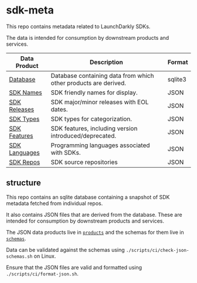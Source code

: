 # sdk-meta

This repo contains metadata related to LaunchDarkly SDKs. 

The data is intended for consumption by downstream products and services.

| Data Product                             | Description                                                     | Format  |
|------------------------------------------|-----------------------------------------------------------------|---------|
| [Database](./metadata.sqlite3)           | Database containing data from which other products are derived. | sqlite3 |
| [SDK Names](products/names.json)         | SDK friendly names for display.                                 | JSON    |
| [SDK Releases](products/releases.json)   | SDK major/minor releases with EOL dates.                        | JSON    |
| [SDK Types](products/types.json)         | SDK types for categorization.                                   | JSON    |
| [SDK Features](products/features.json)   | SDK features, including version introduced/deprecated.          | JSON    |
| [SDK Languages](products/languages.json) | Programming languages associated with SDKs.                     | JSON    |
| [SDK Repos](products/repos.json)         | SDK source repositories                                         | JSON    |


## structure

This repo contains an sqlite database containing a snapshot of SDK metadata
fetched from individual repos.

It also contains JSON files that are derived from the database. These are intended for
consumption by downstream products and services.

The JSON data products live in [`products`](./products) and the schemas for them live in [`schemas`](./schemas). 

Data can be validated against the schemas using `./scripts/ci/check-json-schemas.sh` on Linux.

Ensure that the JSON files are valid and formatted using `./scripts/ci/format-json.sh`.
